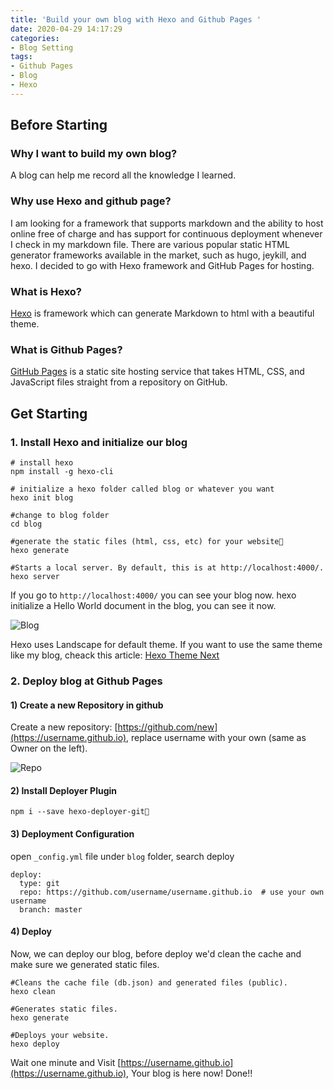 ```yaml
---
title: 'Build your own blog with Hexo and Github Pages '
date: 2020-04-29 14:17:29
categories: 
- Blog Setting
tags:
- Github Pages
- Blog
- Hexo
---
```


## Before Starting

### Why I want to build my own blog?
A blog can help me record all the knowledge I learned. 

### Why use Hexo and github page?
I am looking for a framework that supports markdown and the ability to host online free of charge and has support for continuous deployment whenever I check in my markdown file.
There are various popular static HTML generator frameworks available in the market, such as hugo, jeykill, and hexo. I decided to go with Hexo framework and GitHub Pages for hosting. 

<!-- more -->

### What is Hexo?
[Hexo](https://hexo.io/docs/index.html) is framework which can generate Markdown to html with a beautiful theme.

### What is Github Pages?
[GitHub Pages](https://pages.github.com/) is a static site hosting service that takes HTML, CSS, and JavaScript files straight from a repository on GitHub.

## Get Starting
### 1. Install Hexo and initialize our blog

```
# install hexo
npm install -g hexo-cli

# initialize a hexo folder called blog or whatever you want
hexo init blog

#change to blog folder
cd blog

#generate the static files (html, css, etc) for your website
hexo generate

#Starts a local server. By default, this is at http://localhost:4000/.
hexo server
```

If you go to ```http://localhost:4000/``` you can see your blog now. hexo initialize a Hello World document in the blog, you can see it now.

![Blog](/uploads/Build-your-own-blog-with-Hexo-and-Github-Pages-01.png)

Hexo uses Landscape for default theme.
If you want to use the same theme like my blog, cheack this article: [Hexo Theme Next](https://maorutian.github.io/2020/04/30/Hexo-Theme-Next/) 

### 2. Deploy blog at Github Pages

#### 1) Create a new Repository in github
Create a new repository: [https://github.com/new](https://username.github.io), replace username with your own (same as Owner on the left).

![Repo](/uploads/Build-your-own-blog-with-Hexo-and-Github-Pages-02.png)

#### 2) Install Deployer Plugin

```
npm i --save hexo-deployer-git
```

#### 3) Deployment Configuration
open `_config.yml` file under `blog` folder, search deploy

```
deploy:
  type: git
  repo: https://github.com/username/username.github.io  # use your own username
  branch: master
```

#### 4) Deploy
Now, we can deploy our blog, before deploy we'd clean the cache and make sure we generated static files.

```
#Cleans the cache file (db.json) and generated files (public).
hexo clean

#Generates static files.
hexo generate

#Deploys your website.
hexo deploy

```

Wait one minute and Visit [https://username.github.io](https://username.github.io), Your blog is here now! Done!!
